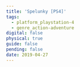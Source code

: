 ```yaml
---
title: 'Spelunky [PS4]'
tags:
  - platform_playstation-4
  - genre_action-adventure
digital: false
physical: true
guide: false
pending: false
date: 2019-04-27
---
```

